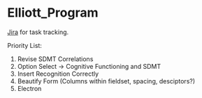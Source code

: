 # Elliott_Program

[Jira](https://neuro-report.atlassian.net/jira/software/projects/KAN/boards/1?atlOrigin=eyJpIjoiZmJhNGE0ZWVmZGMxNDQxZDg2MDEwYWFkMTA1NjFmZmYiLCJwIjoiaiJ9) for task tracking.

Priority List:
1. Revise SDMT Correlations
2. Option Select -> Cognitive Functioning and SDMT
3. Insert Recognition Correctly
4. Beautify Form (Columns within fieldset, spacing, desciptors?)
5. Electron


 

